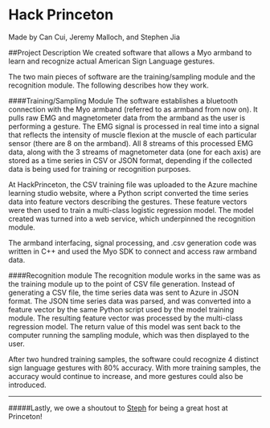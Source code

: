 # Hack Princeton
Made by Can Cui, Jeremy Malloch, and Stephen Jia

##Project Description
We created software that allows a Myo armband to learn and recognize actual American Sign Language gestures.

The two main pieces of software are the training/sampling module and the recognition module. The following describes how they work.

####Training/Sampling Module
The software establishes a bluetooth connection with the Myo armband (referred to as armband from now on). It pulls raw EMG and magnetometer data from the armband as the user is performing a gesture. The EMG signal is processed in real time into a signal that reflects the intensity of muscle flexion at the muscle of each particular sensor (there are 8 on the armband). All 8 streams of this processed EMG data, along with the 3 streams of magnetometer data (one for each axis) are stored
as a time series in CSV or JSON format, depending if the collected data is being used for training or recognition purposes.  

At HackPrinceton, the CSV training file was uploaded to the Azure machine learning studio website, where a Python script converted the time series data into feature vectors describing the gestures.  These feature vectors were then used to train a multi-class logistic regression model.  The model created was turned into a web service, which underpinned the recognition module.

The armband interfacing, signal processing, and .csv generation code was written in C++ and used the Myo SDK to connect and access raw armband data. 

####Recognition module
The recognition module works in the same was as the training module up to the point of CSV file generation. Instead of generating a CSV file, the time series data was sent to Azure in JSON format.  The JSON time series data was parsed, and was converted into a feature vector by the same Python script used by the model training module.  The resulting feature vector was processed by the multi-class regression model.  The return value of this model was sent back to the computer
running the sampling module, which was then displayed to the user.

After two hundred training samples, the software could recognize 4 distinct sign language gestures with 80% accuracy. With more training samples, the accuracy would continue to increase, and more gestures could also be introduced.

---------------------------------

#####Lastly, we owe a shoutout to [Steph](http://i.imgur.com/1O9SZJp.jpg) for being a great host at Princeton!
